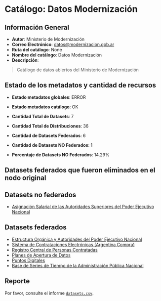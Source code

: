 
# Catálogo: Datos Modernización

## Información General

- **Autor**: Ministerio de Modernización
- **Correo Electrónico**: datos@modernizacion.gob.ar
- **Ruta del catálogo**: None
- **Nombre del catálogo**: Datos Modernización
- **Descripción**:

> Catálogo de datos abiertos del Ministerio de Modernización

## Estado de los metadatos y cantidad de recursos

- **Estado metadatos globales**: ERROR
- **Estado metadatos catálogo**: OK
- **Cantidad Total de Datasets**: 7
- **Cantidad Total de Distribuciones**: 36

- **Cantidad de Datasets Federados**: 6
- **Cantidad de Datasets NO Federados**: 1
- **Porcentaje de Datasets NO Federados**: 14.29%

## Datasets federados que fueron eliminados en el nodo original



## Datasets no federados

- [Asignación Salarial de las Autoridades Superiores del Poder Ejecutivo Nacional](None)

## Datasets federados

- [Estructura Orgánica y Autoridades del Poder Ejecutivo Nacional](http://mapadelestado.modernizacion.gob.ar)
- [Sistema de Contrataciones Electrónicas  (Argentina Compra)](https://www.argentinacompra.gov.ar/contrataciones)
- [Registro Central de Personas Contratadas](http://www.sgp.gob.ar/sitio/empleo/regimenes/contratados/listadocontratados/todos_los_contratos_mensuales/index_main_rcpc.html)
- [Planes de Apertura de Datos](https://datosgobar.github.io/pad)
- [Puntos Digitales](http://puntodigital.gob.ar/)
- [Base de Series de Tiempo de la Administración Pública Nacional](http://datos.gob.ar/dataset/base-series-tiempo-administracion-publica-nacional)

## Reporte

Por favor, consulte el informe [`datasets.csv`](datasets.csv).
